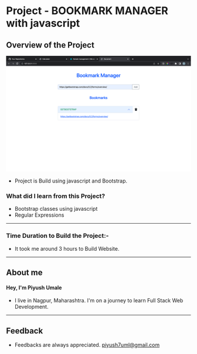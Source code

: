 # Project - **BOOKMARK MANAGER with javascript**

## **Overview of the Project** 

![Alt Live-Screenshot](/ss1.png)



- Project is Build using javascript and Bootstrap.



### **What did I learn from this Project?**

 - Bootstrap classes using javascript
 - Regular Expressions
 

---

### **Time Duration to Build the Project:-**

- It took me around 3 hours to Build Website. 

---

## **About me**

#### **Hey, I'm Piyush Umale**

- I live in Nagpur, Maharashtra. I'm on a journey to learn Full Stack Web Development.

---

## **Feedback**
- Feedbacks are always appreciated. piyush7uml@gmail.com